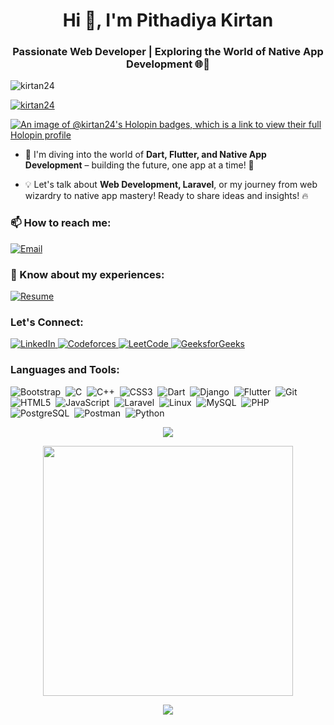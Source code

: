 <h1 align="center">Hi 👋, I'm Pithadiya Kirtan</h1>
<h3 align="center">Passionate Web Developer | Exploring the World of Native App Development 🌐📱</h3>

<p align="left">
  <img src="https://komarev.com/ghpvc/?username=kirtan24&label=Profile%20views&color=0e75b6&style=flat" alt="kirtan24" />
</p>

<p align="left"> 
  <a href="https://github.com/ryo-ma/github-profile-trophy">
    <img src="https://github-profile-trophy.vercel.app/?username=kirtan24&theme=onestar&column=8&margin-w=15&margin-h=15" alt="kirtan24" />
  </a> 
</p>

[![An image of @kirtan24's Holopin badges, which is a link to view their full Holopin profile](https://holopin.me/kirtan24)](https://holopin.io/@kirtan24)




- 🚀 I'm diving into the world of **Dart, Flutter, and Native App Development** – building the future, one app at a time! 🚀

- 💡 Let's talk about **Web Development, Laravel**, or my journey from web wizardry to native app mastery! Ready to share ideas and insights! 🔥

<h3 align="left">📫 How to reach me:</h3>
<p align="left">
  <a href="mailto:pithadiyakirtan08@gmail.com" target="blank">
    <img src="https://img.shields.io/badge/-Email-D14836?style=for-the-badge&logo=gmail&logoColor=white" alt="Email">
  </a>
</p>

<h3 align="left">📄 Know about my experiences:</h3>
<p align="left">
  <a href="https://drive.google.com/file/d/11Z5YxQZ1JDGUE5KoRKBb1S1ydPOhdapd/view?usp=sharing" target="blank">
    <img src="https://img.shields.io/badge/-Resume-4285F4?style=for-the-badge&logo=google-drive&logoColor=white" alt="Resume">
  </a>
</p>


<h3 align="left">Let's Connect:</h3>
<p align="left">
  <a href="https://linkedin.com/in/kirtan-pithadiya" target="blank">
    <img src="https://img.shields.io/badge/-LinkedIn-0A66C2?style=for-the-badge&logo=linkedin&logoColor=white" alt="LinkedIn">
  </a>
  <a href="https://codeforces.com/profile/kp_2024" target="blank">
    <img src="https://img.shields.io/badge/-Codeforces-1F8ACB?style=for-the-badge&logo=codeforces&logoColor=white" alt="Codeforces">
  </a>
  <a href="https://www.leetcode.com/kirtan_2408" target="blank">
    <img src="https://img.shields.io/badge/-LeetCode-FFA116?style=for-the-badge&logo=leetcode&logoColor=white" alt="LeetCode">
  </a>
  <a href="https://auth.geeksforgeeks.org/user/pithadiyamhtt/profile" target="blank">
    <img src="https://img.shields.io/badge/-GeeksforGeeks-008000?style=for-the-badge&logo=geeksforgeeks&logoColor=white" alt="GeeksforGeeks">
  </a>
</p>


<h3 align="left">Languages and Tools:</h3>
<p align="left">
  <img src="https://img.shields.io/badge/-Bootstrap-05122A?style=flat&logo=bootstrap" alt="Bootstrap">&nbsp;
  <img src="https://img.shields.io/badge/-C-05122A?style=flat&logo=c" alt="C">&nbsp;
  <img src="https://img.shields.io/badge/-C++-05122A?style=flat&logo=cplusplus" alt="C++">&nbsp;
  <img src="https://img.shields.io/badge/-CSS3-05122A?style=flat&logo=css3" alt="CSS3">&nbsp;
  <img src="https://img.shields.io/badge/-Dart-05122A?style=flat&logo=dart" alt="Dart">&nbsp;
  <img src="https://img.shields.io/badge/-Django-05122A?style=flat&logo=django" alt="Django">&nbsp;
  <img src="https://img.shields.io/badge/-Flutter-05122A?style=flat&logo=flutter" alt="Flutter">&nbsp;
  <img src="https://img.shields.io/badge/-Git-05122A?style=flat&logo=git" alt="Git">&nbsp;
  <img src="https://img.shields.io/badge/-HTML5-05122A?style=flat&logo=html5" alt="HTML5">&nbsp;
  <img src="https://img.shields.io/badge/-JavaScript-05122A?style=flat&logo=javascript" alt="JavaScript">&nbsp;
  <img src="https://img.shields.io/badge/-Laravel-05122A?style=flat&logo=laravel" alt="Laravel">&nbsp;
  <img src="https://img.shields.io/badge/-Linux-05122A?style=flat&logo=linux" alt="Linux">&nbsp;
  <img src="https://img.shields.io/badge/-MySQL-05122A?style=flat&logo=mysql" alt="MySQL">&nbsp;
  <img src="https://img.shields.io/badge/-PHP-05122A?style=flat&logo=php" alt="PHP">&nbsp;
  <img src="https://img.shields.io/badge/-PostgreSQL-05122A?style=flat&logo=postgresql" alt="PostgreSQL">&nbsp;
  <img src="https://img.shields.io/badge/-Postman-05122A?style=flat&logo=postman" alt="Postman">&nbsp;
  <img src="https://img.shields.io/badge/-Python-05122A?style=flat&logo=python" alt="Python">&nbsp;
</p>


<p align="center"><img src="https://github-readme-stats.vercel.app/api/top-langs/?username=Kirtan24&amp;layout=compact&amp;hide=TSQL&amp;theme=chartreuse-dark"></p>
<p align="center"><img src="https://github-readme-stats.vercel.app/api?username=Kirtan24&amp;count_private=true&amp;show_icons=true&amp;&amp;theme=chartreuse-dark&amp;include_all_commits=true" width="400"></p> 
<p align="center"><img src="https://github-readme-streak-stats.herokuapp.com?user=Kirtan24&amp;theme=chartreuse-dark"></p>
